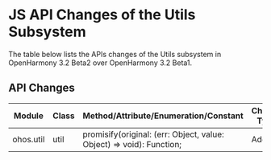 # JS API Changes of the Utils Subsystem

The table below lists the APIs changes of the Utils subsystem in OpenHarmony 3.2 Beta2 over OpenHarmony 3.2 Beta1.

## API Changes

| Module| Class| Method/Attribute/Enumeration/Constant| Change Type|
|---|---|---|---|
| ohos.util | util | promisify(original: (err: Object, value: Object) => void): Function; | Added|
